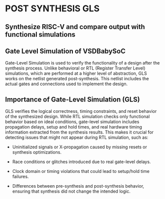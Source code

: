 # POST SYNTHESIS GLS
## Synthesize RISC-V and compare output with functional simulations 

## Gate Level Simulation of VSDBabySoC

Gate-Level Simulation is used to verify the functionality of a design after the synthesis process. Unlike behavioral or RTL (Register Transfer Level) simulations, which are performed at a higher level of abstraction, GLS works on the netlist generated post-synthesis. This netlist includes the actual gates and connections used to implement the design.

## Importance of Gate-Level Simulation (GLS)

GLS verifies the logical correctness, timing constraints, and reset behavior of the synthesized design. While RTL simulation checks only functional behavior based on ideal conditions, gate-level simulation includes propagation delays, setup and hold times, and real hardware timing information extracted from the synthesis results. This makes it crucial for detecting issues that might not appear during RTL simulation, such as:

* Uninitialized signals or X-propagation caused by missing resets or synthesis optimizations.

* Race conditions or glitches introduced due to real gate-level delays.

* Clock domain or timing violations that could lead to setup/hold time failures.

* Differences between pre-synthesis and post-synthesis behavior, ensuring that synthesis did not change the intended logic.
